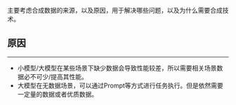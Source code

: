 主要考虑合成数据的来源，以及原因，用于解决哪些问题，以及为什么需要合成技术。

## 原因
---
- 小模型/大模型在某些场景下缺少数据会导致性能较差，所以需要相关场景数据必不可少/提高其性能。
- 大模型在无数据场景，可以通过Prompt等方式进行任务执行。但是依然需要一定量的数据或者优质数据。
